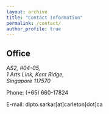 ```yaml
---
layout: archive
title: "Contact Information"
permalink: /contact/
author_profile: true
---
```


## Office
<address>
AS2, #04-05, <br/> 
1 Arts Link, Kent Ridge,  <br/>
Singapore 117570
</address>

Phone: (+65) 660-17824

E-mail: dipto.sarkar[at]carleton[dot]ca
